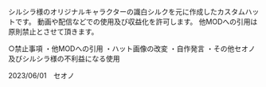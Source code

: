 シルシラ様のオリジナルキャラクターの識白シルクを元に作成したカスタムハットです。
動画や配信などでの使用及び収益化を許可します。
他MODへの引用は原則禁止とさせて頂きます。

○禁止事項
・他MODへの引用
・ハット画像の改変
・自作発言
・その他セオノ及びシルシラ様の不利益になる使用

2023/06/01　セオノ